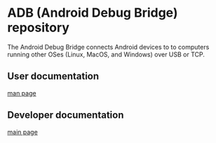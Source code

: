 # ADB (Android Debug Bridge) repository

The Android Debug Bridge connects Android devices to to computers running other OSes (Linux, MacOS, and Windows) over USB or TCP.

## User documentation
[man page](docs/user/adb.1.md)

## Developer documentation
[main page](docs/dev/README.md)
